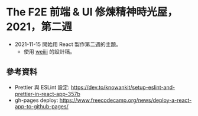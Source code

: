 # The F2E 前端 & UI 修煉精神時光屋，2021，第二週

- 2021-11-15 開始用 React 製作第二週的主題。
  - 使用 [weiiii](https://2021.thef2e.com/users/6296432819610583372) 的設計稿。

## 參考資料

- Prettier 與 ESLint 設定: https://dev.to/knowankit/setup-eslint-and-prettier-in-react-app-357b
- gh-pages deploy: https://www.freecodecamp.org/news/deploy-a-react-app-to-github-pages/
